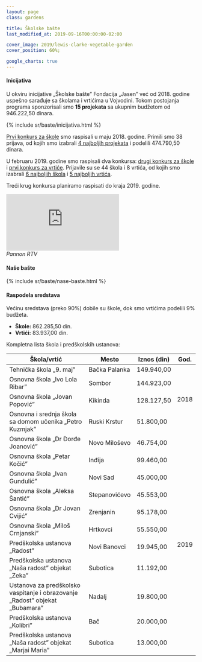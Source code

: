 ```yaml
---
layout: page
class: gardens

title: Školske bašte
last_modified_at: 2019-09-16T00:00:00-02:00

cover_image: 2019/lewis-clarke-vegetable-garden
cover_position: 60%;

google_charts: true
---
```

#### Inicijativa

U okviru inicijative „Školske bašte” Fondacija „Jasen” već od 2018. godine
uspešno sarađuje sa školama i vrtićima u Vojvodini. Tokom postojanja programa
sponzorisali smo **15 projekata** sa ukupnim budžetom od 946.222,50 dinara.

{% include sr/baste/inicijativa.html %}

<div class="row">
  <div class="col s12 l6 xl8" markdown="1">

[Prvi konkurs za škole](/projekti/2018/konkurs-za-finansiranje-skolske-baste/)
smo raspisali u maju 2018. godine. Primili smo 38 prijava, od kojih smo
izabrali
[4 najboljih projekata](/projekti/2018/rezultati-konkursa-za-finansiranje-skolske-baste/)
i podelili 474.790,50 dinara.

U februaru 2019. godine smo raspisali dva konkursa:
[drugi konkurs za škole](/projekti/konkurs-za-finansiranje-skolske-baste/) i
[prvi konkurs za vrtiće](/projekti/konkurs-za-finansiranje-baste-u-vrticima/).
Prijavile su se 44 škola i 8 vrtića, od kojih smo izabrali
[6 najboljih škola](/projekti/rezultati-konkursa-za-finansiranje-skolske-baste/)
i
[5 najboljih vrtića](/projekti/rezultati-konkursa-za-finansiranje-baste-u-vrticima/).

Treći krug konkursa planiramo raspisati do kraja 2019. godine.

  </div>
  <div class="video-col col s12 l6 xl4">
    <div class="video">
      <iframe
        src="https://www.youtube.com/embed/w2Wo-_1OxcU?controls=0"
        frameborder="0"
        allow="accelerometer; autoplay; encrypted-media; gyroscope; picture-in-picture"
        allowfullscreen></iframe>
    </div>
    <em>Pannon RTV</em>
  </div>
</div>

#### Naše bašte

{% include sr/baste/nase-baste.html %}

#### Raspodela sredstava

Većinu sredstava (preko 90%) dobile su škole, dok smo vrtićima podelili 9% budžeta.

<div class="schools-vs-preschools">
  <div id="schools-vs-preschools" class="chart-placeholder"></div>
  <script async src="/baste/schools-vs-preschools.js"></script>
  <ul class="legend">
    <li class="school">
      <strong>Škole:</strong> 862.285,50 din.
    </li>
    <li class="preschool">
      <strong>Vrtići:</strong> 83.937,00 din.
    </li>
  </ul>
</div>

Kompletna lista škola i predškolskih ustanova:

<div class="table">
  <table>
    <thead>
      <tr>
        <th>Škola/vrtić</th>
        <th>Mesto</th>
        <th>Iznos (din)</th>
        <th class="year">God.</th>
      </tr>
    </thead>
    <tbody>
      <tr class="school">
        <td>Tehnička škola „9. maj”</td>
        <td>Bačka Palanka</td>
        <td class="right-align">149.940,00</td>
        <td class="year" rowspan="4"><span>2018</span></td>
      </tr>
      <tr class="school">
        <td>Osnovna škola „Ivo Lola Ribar”</td>
        <td>Sombor</td>
        <td class="right-align">144.923,00</td>
      </tr>
      <tr class="school">
        <td>Osnovna škola „Jovan Popović”</td>
        <td>Kikinda</td>
        <td class="right-align">128.127,50</td>
      </tr>
      <tr class="school">
        <td>Osnovna i srednja škola sa domom učenika „Petro Kuzmjak”</td>
        <td>Ruski Krstur</td>
        <td class="right-align">51.800,00</td>
      </tr>
      <tr class="school">
        <td>Osnovna škola „Dr Đorđe Joanović”</td>
        <td>Novo Miloševo</td>
        <td class="right-align">46.754,00</td>
        <td class="year" rowspan="11"><span>2019</span></td>
      </tr>
      <tr class="school">
        <td>Osnovna škola „Petar Kočić”</td>
        <td>Inđija</td>
        <td class="right-align">99.460,00</td>
      </tr>
      <tr class="school">
        <td>Osnovna škola „Ivan Gundulić”</td>
        <td>Novi Sad</td>
        <td class="right-align">45.000,00</td>
      </tr>
      <tr class="school">
        <td>Osnovna škola „Aleksa Šantić”</td>
        <td>Stepanovićevo</td>
        <td class="right-align">45.553,00</td>
      </tr>
      <tr class="school">
        <td>Osnovna škola „Dr Jovan Cvijić”</td>
        <td>Zrenjanin</td>
        <td class="right-align">95.178,00</td>
      </tr>
      <tr class="school">
        <td>Osnovna škola „Miloš Crnjanski”</td>
        <td>Hrtkovci</td>
        <td class="right-align">55.550,00</td>
      </tr>
      <tr class="preschool">
        <td>Predškolska ustanova „Radost”</td>
        <td>Novi Banovci</td>
        <td class="right-align">19.945,00</td>
      </tr>
      <tr class="preschool">
        <td>Predškolska ustanova „Naša radost” objekat „Zeka”</td>
        <td>Subotica</td>
        <td class="right-align">11.192,00</td>
      </tr>
      <tr class="preschool">
        <td>Ustanova za predškolsko vaspitanje i obrazovanje „Radost” objekat „Bubamara”</td>
        <td>Nadalj</td>
        <td class="right-align">19.800,00</td>
      </tr>
      <tr class="preschool">
        <td>Predškolska ustanova „Kolibri”</td>
        <td>Bač</td>
        <td class="right-align">20.000,00</td>
      </tr>
      <tr class="preschool">
        <td>Predškolska ustanova „Naša radost” objekat „Marjai Maria”</td>
        <td>Subotica</td>
        <td class="right-align">13.000,00</td>
      </tr>
    </tbody>
  </table>
</div>
